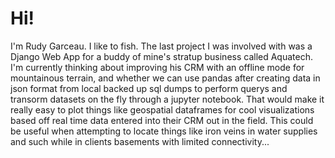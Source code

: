 # Hi! 

I'm Rudy Garceau. I like to fish. The last project I was involved with was a Django Web App for a buddy of mine's stratup business called Aquatech. I'm currently thinking about improving his CRM with an offline mode for mountainous terrain, and whether we can use pandas after creating data in json format from local backed up sql dumps to perform querys and transorm datasets on the fly through a jupyter notebook. That would make it really easy to plot things like geospatial dataframes for cool visualizations based off real time data entered into their CRM out in the field. This could be useful when attempting to locate things like iron veins in water supplies and such while in clients basements with limited connectivity... 


<!--
**rolandrgarceau/rolandrgarceau** is a ✨ _special_ ✨ repository because its `README.md` (this file) appears on your GitHub profile.

Here are some ideas to get you started:

- 🔭 I’m currently working on a Django web app in Python for my businesses custom CRM tooling.
- 🌱 I’m currently learning Google App Script to integrate Google Forms with other Google Services.
- 👯 I’m looking to collaborate on anything that will help the planet move forward in the right direction.
- 🤔 I’m looking for help with finding a job that I can use my CS Degree more intimately with.
- 💬 Ask me about fishing.
- 📫 How to reach me: rudy@rudy-garceau.info or portfolio.rudy-garceau.info
- 😄 Pronouns: we/us/ours
- ⚡ Fun fact: Like domestic cats, giant pandas have vertical slits for pupils. In Python there is a Grammar of Graphics for Pandas. 
-->
